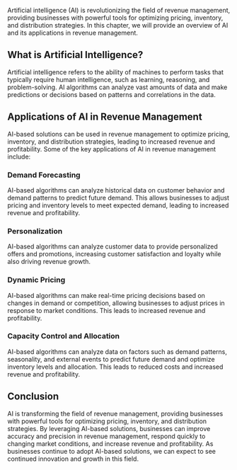
Artificial intelligence (AI) is revolutionizing the field of revenue management, providing businesses with powerful tools for optimizing pricing, inventory, and distribution strategies. In this chapter, we will provide an overview of AI and its applications in revenue management.

What is Artificial Intelligence?
--------------------------------

Artificial intelligence refers to the ability of machines to perform tasks that typically require human intelligence, such as learning, reasoning, and problem-solving. AI algorithms can analyze vast amounts of data and make predictions or decisions based on patterns and correlations in the data.

Applications of AI in Revenue Management
----------------------------------------

AI-based solutions can be used in revenue management to optimize pricing, inventory, and distribution strategies, leading to increased revenue and profitability. Some of the key applications of AI in revenue management include:

### Demand Forecasting

AI-based algorithms can analyze historical data on customer behavior and demand patterns to predict future demand. This allows businesses to adjust pricing and inventory levels to meet expected demand, leading to increased revenue and profitability.

### Personalization

AI-based algorithms can analyze customer data to provide personalized offers and promotions, increasing customer satisfaction and loyalty while also driving revenue growth.

### Dynamic Pricing

AI-based algorithms can make real-time pricing decisions based on changes in demand or competition, allowing businesses to adjust prices in response to market conditions. This leads to increased revenue and profitability.

### Capacity Control and Allocation

AI-based algorithms can analyze data on factors such as demand patterns, seasonality, and external events to predict future demand and optimize inventory levels and allocation. This leads to reduced costs and increased revenue and profitability.

Conclusion
----------

AI is transforming the field of revenue management, providing businesses with powerful tools for optimizing pricing, inventory, and distribution strategies. By leveraging AI-based solutions, businesses can improve accuracy and precision in revenue management, respond quickly to changing market conditions, and increase revenue and profitability. As businesses continue to adopt AI-based solutions, we can expect to see continued innovation and growth in this field.
